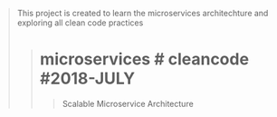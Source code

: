 > This project is created to learn the microservices architechture and exploring all clean code practices
>> # microservices # cleancode #2018-JULY
>>>Scalable Microservice Architecture
